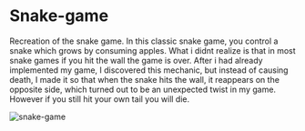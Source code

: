 # Snake-game
Recreation of the snake game.
In this classic snake game, you control a snake which grows by consuming apples. What i didnt realize is that in most snake games if you hit the wall the game is over. After i had already implemented my game, I discovered this mechanic, but instead of causing death, I made it so that when the snake hits the wall, it reappears on the opposite side, which turned out to be an unexpected twist in my game. However if you still hit your own tail you will die.

![snake-game](https://github.com/IvailoPe/Snake-game/assets/123314052/097b1842-f1c0-46f1-bbe6-e492922f7050)
